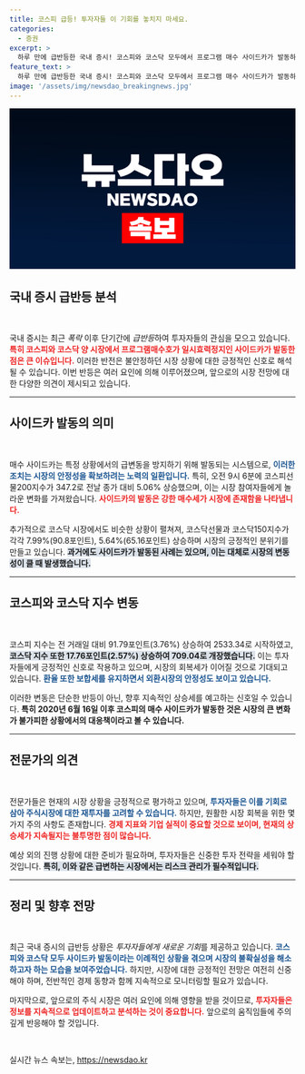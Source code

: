 ```yaml
---
title: 코스피 급등! 투자자들 이 기회를 놓치지 마세요.
categories:
  - 증권
excerpt: >
  하루 만에 급반등한 국내 증시! 코스피와 코스닥 모두에서 프로그램 매수 사이드카가 발동하며 4년 2개월 만의 극적인 순간이 포착됐다. 자세한 내용은 클릭해 확인하세요!
feature_text: >
  하루 만에 급반등한 국내 증시! 코스피와 코스닥 모두에서 프로그램 매수 사이드카가 발동하며 4년 2개월 만의 극적인 순간이 포착됐다. 자세한 내용은 클릭해 확인하세요!
image: '/assets/img/newsdao_breakingnews.jpg'
---
```


<p><img src="/assets/img/newsdao_breakingnews.jpg" alt="bookingtag 속보" /></p>

<h2 data-ke-size="size26">국내 증시 급반등 분석</h2>

<p data-ke-size="size16">&nbsp;</p>

<p>국내 증시는 최근 <em>폭락</em> 이후 단기간에 <em>급반등</em>하여 투자자들의 관심을 모으고 있습니다. <b><span style="color: #ee2323;">특히 코스피와 코스닥 양 시장에서 프로그램매수호가 일시효력정지인 사이드카가 발동한 점은 큰 이슈입니다.</span></b> 이러한 반전은 불안정하던 시장 상황에 대한 긍정적인 신호로 해석될 수 있습니다. 이번 반등은 여러 요인에 의해 이루어졌으며, 앞으로의 시장 전망에 대한 다양한 의견이 제시되고 있습니다.</p>

<hr>

<h2 data-ke-size="size26">사이드카 발동의 의미</h2>

<p data-ke-size="size16">&nbsp;</p>

<p>매수 사이드카는 특정 상황에서의 급변동을 방지하기 위해 발동되는 시스템으로, <b><span style="color: #1a5490;">이러한 조치는 시장의 안정성을 확보하려는 노력의 일환입니다.</span></b> 특히, 오전 9시 6분에 코스피선물200지수가 347.2로 전날 종가 대비 5.06% 상승했으며, 이는 시장 참여자들에게 놀라운 변화를 가져왔습니다. <b><span style="color: #ee2323;">사이드카의 발동은 강한 매수세가 시장에 존재함을 나타냅니다.</span></b> </p>

<p>추가적으로 코스닥 시장에서도 비슷한 상황이 펼쳐져, 코스닥선물과 코스닥150지수가 각각 7.99%(90.8포인트), 5.64%(65.16포인트) 상승하며 시장의 긍정적인 분위기를 만들고 있습니다. <b><span style="background-color: #21538527;">과거에도 사이드카가 발동된 사례는 있으며, 이는 대체로 시장의 변동성이 클 때 발생했습니다.</span></b></p>

<hr>

<h2 data-ke-size="size26">코스피와 코스닥 지수 변동</h2>

<p data-ke-size="size16">&nbsp;</p>

<p>코스피 지수는 전 거래일 대비 91.79포인트(3.76%) 상승하여 2533.34로 시작하였고, <b><span style="background-color: #21538527;">코스닥 지수 또한 17.76포인트(2.57%) 상승하여 709.04로 개장했습니다.</span></b> 이는 투자자들에게 긍정적인 신호로 작용하고 있으며, 시장의 회복세가 이어질 것으로 기대되고 있습니다. <b><span style="color: #1a5490;">환율 또한 보합세를 유지하면서 외환시장의 안정성도 보이고 있습니다.</span></b></p>

<p>이러한 변동은 단순한 반등이 아닌, 향후 지속적인 상승세를 예고하는 신호일 수 있습니다. <b><span style="ee2323;">특히 2020년 6월 16일 이후 코스피의 매수 사이드카가 발동한 것은 시장의 큰 변화가 불가피한 상황에서의 대응책이라고 볼 수 있습니다.</span></b></p>

<hr>

<h2 data-ke-size="size26">전문가의 의견</h2>

<p data-ke-size="size16">&nbsp;</p>

<p>전문가들은 현재의 시장 상황을 긍정적으로 평가하고 있으며, <b><span style="color: #1a5490;">투자자들은 이를 기회로 삼아 주식시장에 대한 재투자를 고려할 수 있습니다.</span></b> 하지만, 원활한 시장 회복을 위한 몇 가지 주의 사항도 존재합니다. <b><span style="color: #ee2323;">경제 지표와 기업 실적이 중요할 것으로 보이며, 현재의 상승세가 지속될지는 불투명한 점이 많습니다.</span></b></p>

<p>예상 외의 진행 상황에 대한 준비가 필요하며, 투자자들은 신중한 투자 전략을 세워야 할 것입니다. <b><span style="background-color: #21538527;">특히, 이와 같은 급변하는 시장에서는 리스크 관리가 필수적입니다.</span></b></p>

<hr>

<h2 data-ke-size="size26">정리 및 향후 전망</h2>

<p data-ke-size="size16">&nbsp;</p>

<p>최근 국내 증시의 급반등 상황은 <em>투자자들에게 새로운 기회</em>를 제공하고 있습니다. <b><span style="color: #1a5490;">코스피와 코스닥 모두 사이드카 발동이라는 이례적인 상황을 겪으며 시장의 불확실성을 해소하고자 하는 모습을 보여주었습니다.</span></b> 하지만, 시장에 대한 긍정적인 전망은 여전히 신중해야 하며, 전반적인 경제 동향과 함께 지속적으로 모니터링할 필요가 있습니다.</p>

<p>마지막으로, 앞으로의 주식 시장은 여러 요인에 의해 영향을 받을 것이므로, <b><span style="color: #ee2323;">투자자들은 정보를 지속적으로 업데이트하고 분석하는 것이 중요합니다.</span></b> 앞으로의 움직임들에 주의 깊게 반응해야 할 것입니다. </p>

<p data-ke-size="size16">&nbsp;</p>
실시간 뉴스 속보는, <a href="https://newsdao.kr" rel="dofollow">https://newsdao.kr</a>


